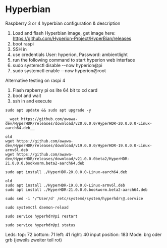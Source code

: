 # Hyperbian
Raspberry 3 or 4 hyperbian configuration &amp; description

1. Load and flash Hyperbian image, get image here: https://github.com/Hyperion-Project/HyperBian/releases
2. boot raspi
3. SSH in
4. use credentials User: hyperion, Password: ambientlight
5. run the following command to start hyperion web interface
6. sudo systemctl disable --now hyperion@pi
7. sudo systemctl enable --now hyperion@root


Alternative testing on raspi 4

1. Flash rapberry pi os lite 64 bit to cd card
2. boot and wait
3. ssh in and execute
```
sudo apt update && sudo apt upgrade -y
```
```__wget https://github.com/awawa-dev/HyperHDR/releases/download/v20.0.0.0/HyperHDR-20.0.0.0-Linux-aarch64.deb__```

```
old
wget https://github.com/awawa-dev/HyperHDR/releases/download/v19.0.0.0/HyperHDR-19.0.0.0-Linux-armv6l.deb
wget https://github.com/awawa-dev/HyperHDR/releases/download/v21.0.0.0beta2/HyperHDR-21.0.0.0.bookworm.beta2-aarch64.deb
```



```
sudo apt install ./HyperHDR-20.0.0.0-Linux-aarch64.deb
```
```
old
sudo apt install ./HyperHDR-19.0.0.0-Linux-armv6l.deb
sudo apt install ./HyperHDR-21.0.0.0.bookworm.beta2-aarch64.deb
```


```
sudo sed -i '/^User/d' /etc/systemd/system/hyperhdr\@.service
```
```
sudo systemctl daemon-reload
```
```
sudo service hyperhdr@pi restart
```
```
sudo service hyperhdr@pi status
```

Leds:
top: 72
bottom: 71
left: 41
right: 40
input position: 183
Mode: brg oder grb (jeweils zweiter teil rot)



